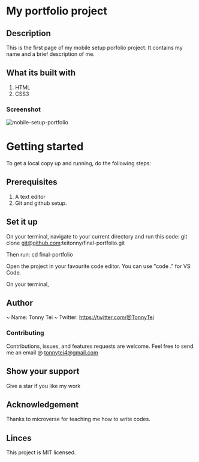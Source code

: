 # My portfolio project
## Description
This is the first page of my mobile setup porfolio project. It contains my name and a brief description of me.

## What its built with
1. HTML
2. CSS3

### Screenshot
![mobile-setup-portfolio](images/screen.png)


# Getting started
To get a local copy up and running, do the following steps:

## Prerequisites
1. A text editor
2. Git and github setup.

## Set it up
On your terminal, navigate to your current directory and run this code:
git clone git@github.com:teitonny/final-portfolio.git

Then run: 
cd final-portfolio


Open the project in your favourite code editor. 
You can use "code ." for VS Code.


On your terminal, 

## Author
 ~ Name: Tonny Tei
 ~ Twitter: https://twitter.com/@TonnyTei 

 ### Contributing
Contributions, issues, and features requests are welcome. 
Feel free to send me an email @ tonnytei4@gmail.com

  ## Show your support
Give a star if you like my work

## Acknowledgement
Thanks to microverse for teaching me how to write codes.

## Linces
This project is MIT licensed.
